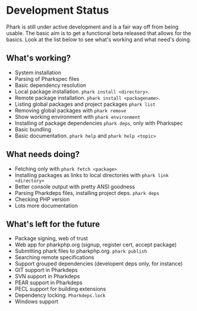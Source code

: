 Development Status
==================

Phark is still under active development and is a fair way off from being usable. The
basic aim is to get a functional beta released that allows for the basics. Look at the list
below to see what's working and what need's doing. 

What's working?
---------------

* System installation
* Parsing of Pharkspec files
* Basic dependency resolution
* Local package installation. `phark install <directory>`.
* Remote package installation. `phark install <packagename>`.
* Listing global packages and project packages `phark list`
* Removing global packages with `phark remove`
* Show working environment with `phark environment`
* Installing of package dependencies `phark deps`, only with Pharkspec
* Basic bundling
* Basic documentation. `phark help` and `phark help <topic>`

What needs doing?
-----------------

* Fetching only with `phark fetch <package>`
* Installing packages as links to local directories with `phark link <directory>`
* Better console output with pretty ANSI goodness
* Parsing Pharkdeps files, installing project deps. `phark deps`
* Checking PHP version
* Lots more documentation

What's left for the future
--------------------------

* Package signing, web of trust
* Web app for pharkphp.org (signup, register cert, accept package)
* Submitting phark files to pharkphp.org. `phark publish`
* Searching remote specifications
* Support grouped dependencies (developent deps only, for instance)
* GIT support in Pharkdeps
* SVN support in Pharkdeps
* PEAR support in Pharkdeps
* PECL support for building extensions
* Dependency locking. `Pharkdeps.lock`
* Windows support

